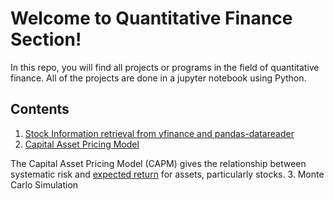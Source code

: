 # Welcome to Quantitative Finance Section!
In this repo, you will find all projects or programs in the field of quantitative finance. All of the projects are done in a jupyter notebook using Python. 

## Contents 

 1. [Stock Information retrieval from yfinance and  pandas-datareader ](https://github.com/narayan47/Finance/blob/main/BasicQuant.ipynb)
 2. [Capital Asset Pricing Model](https://github.com/narayan47/Finance/blob/main/CAPM.ipynb)
 
 The Capital Asset Pricing Model (CAPM) gives the relationship between systematic risk and [expected return](https://www.investopedia.com/terms/e/expectedreturn.asp) for assets, particularly stocks.
 3. Monte Carlo Simulation 
